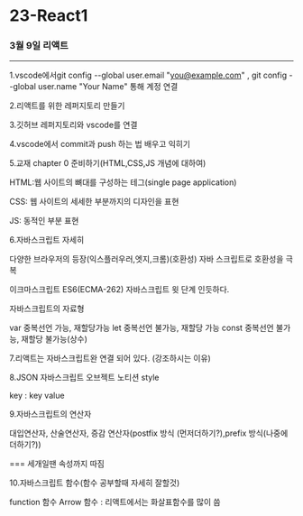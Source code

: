 # 23-React1
### 3월 9일 리액트
---
1.vscode에서git config --global user.email "you@example.com" , git config --global user.name "Your Name" 통해 계정 연결

2.리액트를 위한 레퍼지토리 만들기

3.깃허브 레퍼지토리와 vscode를 연결

4.vscode에서 commit과 push 하는 법 배우고 익히기

5.교재 chapter 0 준비하기(HTML,CSS,JS 개념에 대하여)

HTML:웹 사이트의 뼈대를 구성하는 테그(single page application)

CSS: 웹 사이트의 세세한 부분까지의 디자인을 표현

JS: 동적인 부분 표현

6.자바스크립트 자세히

다양한 브라우저의 등장(익스플러우러,엣지,크롬)(호환성)
자바 스크립트로 호환성을 극복

이크마스크립트 ES6(ECMA-262) 자바스크립트 윗 단계 인듯하다.

자바스크립트의 자료형

var 중복선언 가능, 재할당가능  let 중복선언 불가능, 재할당 가능  const 중복선언 불가능, 재할당 불가능(상수)

7.리액트는 자바스크립트완 연결 되어 있다. (강조하시는 이유)

8.JSON 자바스크립트 오브젝트 노티션 style

key : key value

9.자바스크립트의 연산자 

대입연산자, 산술연산자, 증감 연산자(postfix 방식 (먼저더하기?),prefix 방식(나중에 더하기?))

=== 세개일땐 속성까지 따짐

10.자바스크립트 함수(함수 공부할때 자세히 잘할것)

function 함수 
Arrow 함수 : 리액트에서는 화살표함수를 많이 씀
